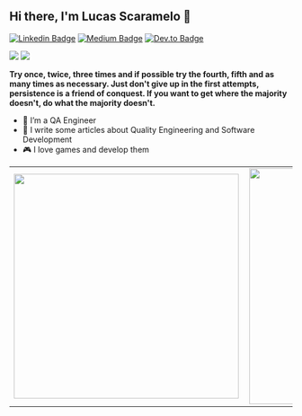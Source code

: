 ## Hi there, I'm Lucas Scaramelo 👋

[![Linkedin Badge](https://img.shields.io/badge/-Add&nbsp;Me-blue?style=flat-square&logo=Linkedin&logoColor=white&link=https://www.linkedin.com/in/lucas-scaramelo-77b74116b/)](https://www.linkedin.com/in/lucas-scaramelo-77b74116b/)
[![Medium Badge](https://img.shields.io/badge/-Follow&nbsp;Me-black?style=flat-square&logo=Medium&logoColor=white&link=https://medium.com/@lucas.scaramelo)](https://scaramelo.medium.com/)
[![Dev.to Badge](https://img.shields.io/badge/-Follow&nbsp;Me-black?style=flat-square&logo=dev.to&logoColor=white&link=https://dev.to/lscaramelo)](https://dev.to/lscaramelo)
 <p>
    <img src="https://img.shields.io/badge/Back End-Java-f55247"/>
    <img src="https://img.shields.io/badge/Back End-.Net-0000FF"/>
</p>

**Try once, twice, three times and if possible try the fourth, fifth and as many times as necessary. Just don't give up in the first attempts, persistence is a friend of conquest. If you want to get where the majority doesn't, do what the majority doesn't.**
<br/>
* 🤖  I’m a QA Engineer 
* 🚀  I write some articles about Quality Engineering and Software Development
* 🎮  I love games and develop them

<center>
<table>
  <tr>
      <td><img width="400px" align="left" src="https://github-readme-stats.vercel.app/api/top-langs/?username=lucasscaramelo&hide=html&layout=compact&theme=dark" /></td>
      <td><img width="420px" align="left" src="https://github-readme-stats.vercel.app/api?username=lucasscaramelo&show_icons=true&theme=dark" /></td>
  </tr>  
</table>
</center>



